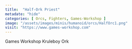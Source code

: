 ```yaml
---
title:  "Half-Ork Priest"
metadate: "hide"
categories: [ Orcs, Fighters, Games-Workshop ]
image: "/assets/images/minis/humanoid/orcs/HalfOrc1.png"
visit: "https://www.games-workshop.com"
---
```

Games Workshop Kruleboy Ork